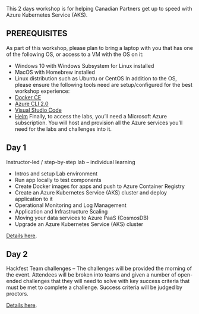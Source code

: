 This 2 days workshop is for helping Canadian Partners get up to speed with Azure Kubernetes Service (AKS).

## PREREQUISITES
 
As part of this workshop, please plan to bring a laptop with you that has one of the following OS, or access to a VM with the OS on it:
- Windows 10 with Windows Subsystem for Linux installed
- MacOS with Homebrew installed
- Linux distribution such as Ubuntu or CentOS
In addition to the OS, please ensure the following tools need are setup/configured for the best workshop experience:
- [Docker CE](https://docs.docker.com/install/)
- [Azure CLI 2.0](https://docs.microsoft.com/cli/azure/install-azure-cli)
- [Visual Studio Code](https://code.visualstudio.com/)
- [Helm](https://github.com/kubernetes/helm)
Finally, to access the labs, you’ll need a Microsoft Azure subscription. You will host and provision all the Azure services you’ll need for the labs and challenges into it.

## Day 1

Instructor-led / step-by-step lab – individual learning
- Intros and setup Lab environment
- Run app locally to test components
- Create Docker images for apps and push to Azure Container Registry
- Create an Azure Kubernetes Service (AKS) cluster and deploy application to it
- Operational Monitoring and Log Management
- Application and Infrastructure Scaling
- Moving your data services to Azure PaaS (CosmosDB)
- Upgrade an Azure Kubernetes Service (AKS) cluster

[Details here]().

## Day 2

Hackfest Team challenges – The challenges will be provided the morning of the event. Attendees will be broken into teams and given a number of open-ended challenges that they will need to solve with key success criteria that must be met to complete a challenge. Success criteria will be judged by proctors.

[Details here]().
